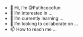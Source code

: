 - 👋 Hi, I’m @Putihcocofun
- 👀 I’m interested in ...
- 🌱 I’m currently learning ...
- 💞️ I’m looking to collaborate on ...
- 📫 How to reach me ...

<!---
Putihcocofun/Putihcocofun is a ✨ special ✨ repository because its `README.md` (this file) appears on your GitHub profile.
You can click the Preview link to take a look at your changes.
--->
